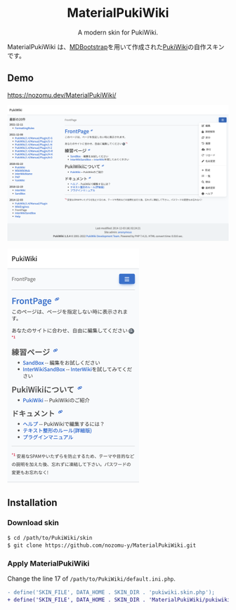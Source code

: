 <p align="center">
    <h1 align="center">MaterialPukiWiki</h1>
    <p align="center">A modern skin for PukiWiki.</p>
</p>

MaterialPukiWiki は、[MDBootstrap](https://mdbootstrap.com/)を用いて作成された[PukiWiki](https://pukiwiki.osdn.jp/)の自作スキンです。

## Demo 
https://nozomu.dev/MaterialPukiWiki/

<kbd><img src="https://raw.githubusercontent.com/nozomu-y/MaterialPukiWiki/image/image/sample_lg.png"></img></kbd>

<kbd><img style="width:300px;max-width:100%;" src="https://raw.githubusercontent.com/nozomu-y/MaterialPukiWiki/image/image/sample_sm.png"></kbd>

## Installation

### Download skin

```sh
$ cd /path/to/PukiWiki/skin
$ git clone https://github.com/nozomu-y/MaterialPukiWiki.git
```

### Apply MaterialPukiWiki

Change the line 17 of `/path/to/PukiWiki/default.ini.php`.

```diff
- define('SKIN_FILE', DATA_HOME . SKIN_DIR . 'pukiwiki.skin.php');
+ define('SKIN_FILE', DATA_HOME . SKIN_DIR . 'MaterialPukiWiki/pukiwiki.skin.php');
```
